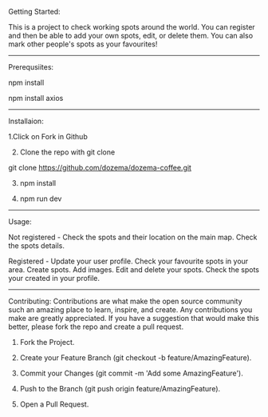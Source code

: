 Getting Started:

This is a project to check working spots around the world.
You can register and then be able to add your own spots, edit, or delete them.
You can also mark other people's spots as your favourites!

---

Prerequsiites:

npm install

npm install axios

---

Installaion:

1.Click on Fork in Github

2. Clone the repo with git clone

git clone https://github.com/dozema/dozema-coffee.git

3. npm install

4. npm run dev

---

Usage:

Not registered -
Check the spots and their location on the main map.
Check the spots details.

Registered -
Update your user profile.
Check your favourite spots in your area.
Create spots.
Add images.
Edit and delete your spots.
Check the spots your created in your profile.

---

Contributing:
Contributions are what make the open source community such an amazing place to learn, inspire, and create. Any contributions you make are greatly appreciated.
If you have a suggestion that would make this better, please fork the repo and create a pull request.

1. Fork the Project.

2. Create your Feature Branch (git checkout -b feature/AmazingFeature).

3. Commit your Changes (git commit -m 'Add some AmazingFeature').

4. Push to the Branch (git push origin feature/AmazingFeature).

5. Open a Pull Request.
